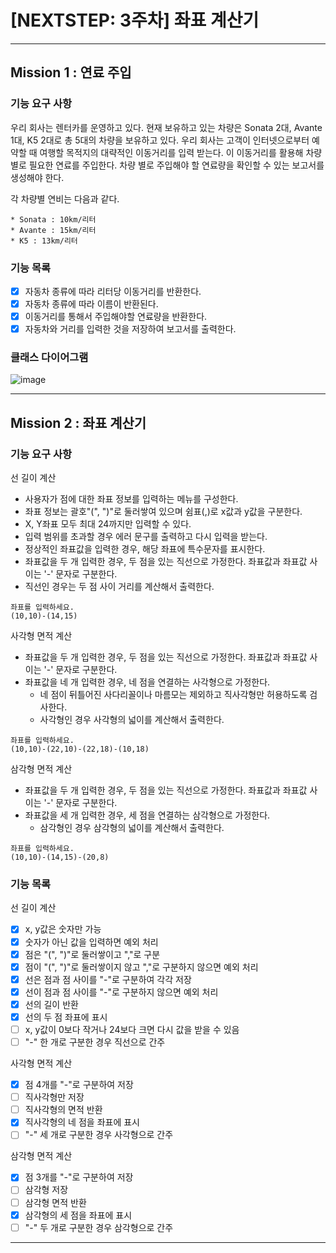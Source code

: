 # [NEXTSTEP: 3주차] 좌표 계산기

---

## Mission 1 : 연료 주입

### 기능 요구 사항

우리 회사는 렌터카를 운영하고 있다. 현재 보유하고 있는 차량은 Sonata 2대, Avante 1대, K5 2대로 총 5대의 차량을 보유하고 있다. 우리 회사는 고객이 인터넷으로부터 예약할 때 여행할 목적지의
대략적인 이동거리를 입력 받는다. 이 이동거리를 활용해 차량 별로 필요한 연료를 주입한다. 차량 별로 주입해야 할 연료량을 확인할 수 있는 보고서를 생성해야 한다.

각 차량별 연비는 다음과 같다.

```
* Sonata : 10km/리터
* Avante : 15km/리터
* K5 : 13km/리터
```

### 기능 목록

- [X] 자동차 종류에 따라 리터당 이동거리를 반환한다.
- [X] 자동차 종류에 따라 이름이 반환된다.
- [X] 이동거리를 통해서 주입해야할 연료량을 반환한다.
- [X] 자동차와 거리를 입력한 것을 저장하여 보고서를 출력한다.

### 클래스 다이어그램

![image](https://user-images.githubusercontent.com/58816862/122215205-e9c88f80-cee5-11eb-86bb-4a7c41720263.png)

---

## Mission 2 : 좌표 계산기

### 기능 요구 사항

선 길이 계산

- 사용자가 점에 대한 좌표 정보를 입력하는 메뉴를 구성한다.
- 좌표 정보는 괄호"(", ")"로 둘러쌓여 있으며 쉼표(,)로 x값과 y값을 구분한다.
- X, Y좌표 모두 최대 24까지만 입력할 수 있다.
- 입력 범위를 초과할 경우 에러 문구를 출력하고 다시 입력을 받는다.
- 정상적인 좌표값을 입력한 경우, 해당 좌표에 특수문자를 표시한다.
- 좌표값을 두 개 입력한 경우, 두 점을 있는 직선으로 가정한다. 좌표값과 좌표값 사이는 '-' 문자로 구분한다.
- 직선인 경우는 두 점 사이 거리를 계산해서 출력한다.

```console
좌표를 입력하세요.
(10,10)-(14,15)
```

사각형 면적 계산

- 좌표값을 두 개 입력한 경우, 두 점을 있는 직선으로 가정한다. 좌표값과 좌표값 사이는 '-' 문자로 구분한다.
- 좌표값을 네 개 입력한 경우, 네 점을 연결하는 사각형으로 가정한다.
    - 네 점이 뒤틀어진 사다리꼴이나 마름모는 제외하고 직사각형만 허용하도록 검사한다.
    - 사각형인 경우 사각형의 넓이를 계산해서 출력한다.

```console
좌표를 입력하세요.
(10,10)-(22,10)-(22,18)-(10,18)
```

삼각형 면적 계산

- 좌표값을 두 개 입력한 경우, 두 점을 있는 직선으로 가정한다. 좌표값과 좌표값 사이는 '-' 문자로 구분한다.
- 좌표값을 세 개 입력한 경우, 세 점을 연결하는 삼각형으로 가정한다.
    - 삼각형인 경우 삼각형의 넓이를 계산해서 출력한다.

```console
좌표를 입력하세요.
(10,10)-(14,15)-(20,8)
```

### 기능 목록

선 길이 계산

- [X] x, y값은 숫자만 가능
- [X] 숫자가 아닌 값을 입력하면 예외 처리
- [X] 점은 "(", ")"로 둘러쌓이고 ","로 구분
- [X] 점이 "(", ")"로 둘러쌓이지 않고 ","로 구분하지 않으면 예외 처리
- [X] 선은 점과 점 사이를 "-"로 구분하여 각각 저장
- [X] 선이 점과 점 사이를 "-"로 구분하지 않으면 예외 처리
- [X] 선의 길이 반환
- [X] 선의 두 점 좌표에 표시
- [ ] x, y값이 0보다 작거나 24보다 크면 다시 값을 받을 수 있음
- [ ] "-" 한 개로 구분한 경우 직선으로 간주

사각형 면적 계산

- [X] 점 4개를 "-"로 구분하여 저장
- [ ] 직사각형만 저장
- [ ] 직사각형의 면적 반환
- [X] 직사각형의 네 점을 좌표에 표시
- [ ] "-" 세 개로 구분한 경우 사각형으로 간주

삼각형 면적 계산

- [X] 점 3개를 "-"로 구분하여 저장
- [ ] 삼각형 저장
- [ ] 삼각형 면적 반환
- [X] 삼각형의 세 점을 좌표에 표시
- [ ] "-" 두 개로 구분한 경우 삼각형으로 간주

---